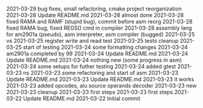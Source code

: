 2021-03-29 bug fixes, small refactoring, cmake project reorganization
2021-03-28 Update README.md
2021-03-28 almost done
2021-03-28 fixed RAMA and RAMF (stupid bug), commit before asm reorg
2021-03-28 fixed RAMA bug, fixed REGS() cmd in compiler
2021-03-28 assembly lang for am2901a (pseudo), asm interpreter, asm compiler (bugged)
2021-03-25 vs
2021-03-25 register write and read test
2021-03-25 tests cleanup
2021-03-25 start of testing
2021-03-24 some formatting changes
2021-03-24 am2901a completed by 99
2021-03-24 Update README.md
2021-03-24 Update README.md
2021-03-24 nothing new (some progress in asm)
2021-03-24 some setups for futher testing
2021-03-24 added gtest
2021-03-23 ns
2021-03-23 some refactoring and start of asm
2021-03-23 Update README.md
2021-03-23 Update README.md
2021-03-23 it works
2021-03-23 added opcodes, alu source operands decoder
2021-03-23 new
2021-03-23 cleanup
2021-03-23 first steps
2021-03-23 first steps
2021-03-22 Update README.md
2021-03-22 Initial commit
